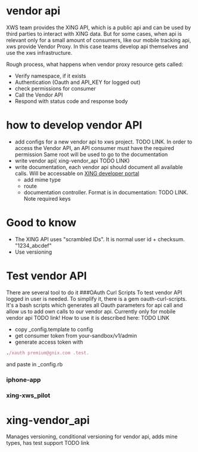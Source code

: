 # vendor api
XWS team provides the XING API,
which is a public api and can be used by third parties to interact with XING data.
But for some cases, when api is relevant only for a small amount of consumers,
like our mobile tracking api, xws provide Vendor Proxy.
In this case teams develop api themselves and use the xws infrastructure.

Rough process, what happens when vendor proxy resource gets called:
* Verify namespace, if it exists
* Authentication (Oauth and API_KEY for logged out)
* check permissions for consumer
* Call the Vendor API
* Respond with status code and response body


# how to develop vendor API
* add configs for a new vendor api to xws project. TODO LINK.
In order to access the Vendor API, an API consumer must have the required permission
Same root will be used to go to the documentation
* write vendor api( xing-vendor_api TODO LINK)
* write documentation, each vendor api should document all available calls. Will be accessable on [XING developer portal](http://dev.xing.com/docs/vendor_resources)
  * add mime type
  * route
  * documentation controller. Format is in documentation: TODO LINK.
    Note required keys

# Good to know
* The XING API uses "scrambled IDs". It is normal user id + checksum. "1234_abcdef"
* Use versioning

# Test vendor API
There are several tool to do it
###OAuth Curl Scripts
To test vendor API logged in user is needed. To simplify it, there is a
gem oauth-curl-scripts. It's a bash scripts which generates all Oauth parameters for api call and allow us to add own calls to our vendor api. Currently only for mobile vendor api TODO link!
How to use it is described here: TODO LINK
  * copy _config.template to config
  * get consumer token from your-sandbox/v1/admin
  * generate access token with
```ruby
./xauth premium@gnix.com .test.
```
and paste in _config.rb

### iphone-app
### xing-xws_pilot

# xing-vendor_api
Manages versioning, conditional versioning for vendor api, adds mine types, has test support
TODO link
